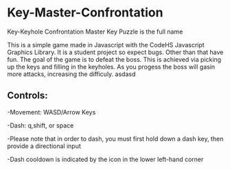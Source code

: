 # Key-Master-Confrontation
Key-Keyhole Confrontation Master Key Puzzle is the full name

This is a simple game made in Javascript with the CodeHS Javascript Graphics Library. It is a student project so expect bugs. Other than that have fun. The goal of the game is to defeat the boss. This is achieved via picking up the keys and filling in the keyholes. As you progess the boss will gasin more attacks, increasing the difficuly.
asdasd

**Controls:**
-----------------------------
-Movement: WASD/Arrow Keys

-Dash: q,shift, or space

-Please note that in order to dash, you must first hold down a dash key, then provide a directional input

-Dash cooldown is indicated by the icon in the lower left-hand corner

